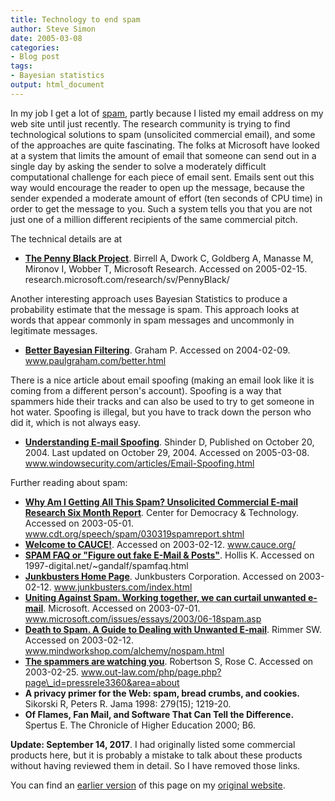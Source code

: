 ```yaml
---
title: Technology to end spam
author: Steve Simon
date: 2005-03-08
categories:
- Blog post
tags:
- Bayesian statistics
output: html_document
---
```

In my job I get a lot of [spam](http://en.wikipedia.org/wiki/Spamming),
partly because I listed my email address on my web site until just
recently. The research community is trying to find technological
solutions to spam (unsolicited commercial email), and some of the
approaches are quite fascinating. The folks at Microsoft have looked at
a system that limits the amount of email that someone can send out in a
single day by asking the sender to solve a moderately difficult
computational challenge for each piece of email sent. Emails sent out
this way would encourage the reader to open up the message, because the
sender expended a moderate amount of effort (ten seconds of CPU time) in
order to get the message to you. Such a system tells you that you are
not just one of a million different recipients of the same commercial
pitch.

The technical details are at

-   **[The Penny Black
    Project](http://research.microsoft.com/research/sv/PennyBlack/)**.
    Birrell A, Dwork C, Goldberg A, Manasse M, Mironov I, Wobber T,
    Microsoft Research. Accessed on 2005-02-15.
    research.microsoft.com/research/sv/PennyBlack/

Another interesting approach uses Bayesian Statistics to produce a
probability estimate that the message is spam. This approach looks at
words that appear commonly in spam messages and uncommonly in legitimate
messages.

-   **[Better Bayesian
    Filtering](http://www.paulgraham.com/better.html)**. Graham P.
    Accessed on 2004-02-09. www.paulgraham.com/better.html

There is a nice article about email spoofing (making an email look like
it is coming from a different person's account). Spoofing is a way that
spammers hide their tracks and can also be used to try to get someone in
hot water. Spoofing is illegal, but you have to track down the person
who did it, which is not always easy.

-   **[Understanding E-mail
    Spoofing](http://www.windowsecurity.com/articles/Email-Spoofing.html%20)**.
    Shinder D, Published on October 20, 2004. Last updated on October
    29, 2004. Accessed on 2005-03-08.
    www.windowsecurity.com/articles/Email-Spoofing.html

Further reading about spam:

-   **[Why Am I Getting All This Spam? Unsolicited Commercial E-mail
    Research Six Month
    Report](http://www.cdt.org/speech/spam/030319spamreport.shtml)**.
    Center for Democracy & Technology. Accessed on 2003-05-01.
    www.cdt.org/speech/spam/030319spamreport.shtml
-   **[Welcome to CAUCE!](http://www.cauce.org/)**. Accessed on
    2003-02-12. www.cauce.org/
-   **[SPAM FAQ or "Figure out fake E-Mail &
    Posts"](http://digital.net/~gandalf/spamfaq.html)**. Hollis K.
    Accessed on 1997-digital.net/\~gandalf/spamfaq.html
-   **[Junkbusters Home Page](http://www.junkbusters.com/index.html)**.
    Junkbusters Corporation. Accessed on 2003-02-12.
    www.junkbusters.com/index.html
-   **[Uniting Against Spam. Working together, we can curtail unwanted
    e-mail](http://www.microsoft.com/issues/essays/2003/06-18spam.asp)**.
    Microsoft. Accessed on 2003-07-01.
    www.microsoft.com/issues/essays/2003/06-18spam.asp
-   **[Death to Spam. A Guide to Dealing with Unwanted
    E-mail](http://www.mindworkshop.com/alchemy/nospam.html)**. Rimmer
    SW. Accessed on 2003-02-12. www.mindworkshop.com/alchemy/nospam.html
-   **[The spammers are watching
    you](http://www.out-law.com/php/page.php?page_id=pressrele3360&area=about%20%20)**.
    Robertson S, Rose C. Accessed on 2003-02-25.
    www.out-law.com/php/page.php?page\_id=pressrele3360&area=about
-   **A privacy primer for the Web: spam, bread crumbs, and cookies.**
    Sikorski R, Peters R. Jama 1998: 279(15); 1219-20.
-   **Of Flames, Fan Mail, and Software That Can Tell the Difference.**
    Spertus E. The Chronicle of Higher Education 2000; B6.

**Update: September 14, 2017**. I had originally listed some commercial
products here, but it is probably a mistake to talk about these products
without having reviewed them in detail. So I have removed those links.

You can find an [earlier version][sim1] of this page on my [original website][sim2].


[sim1]: http://www.pmean.com/05/EndSpam.html
[sim2]: http://www.pmean.com/original_site.html
